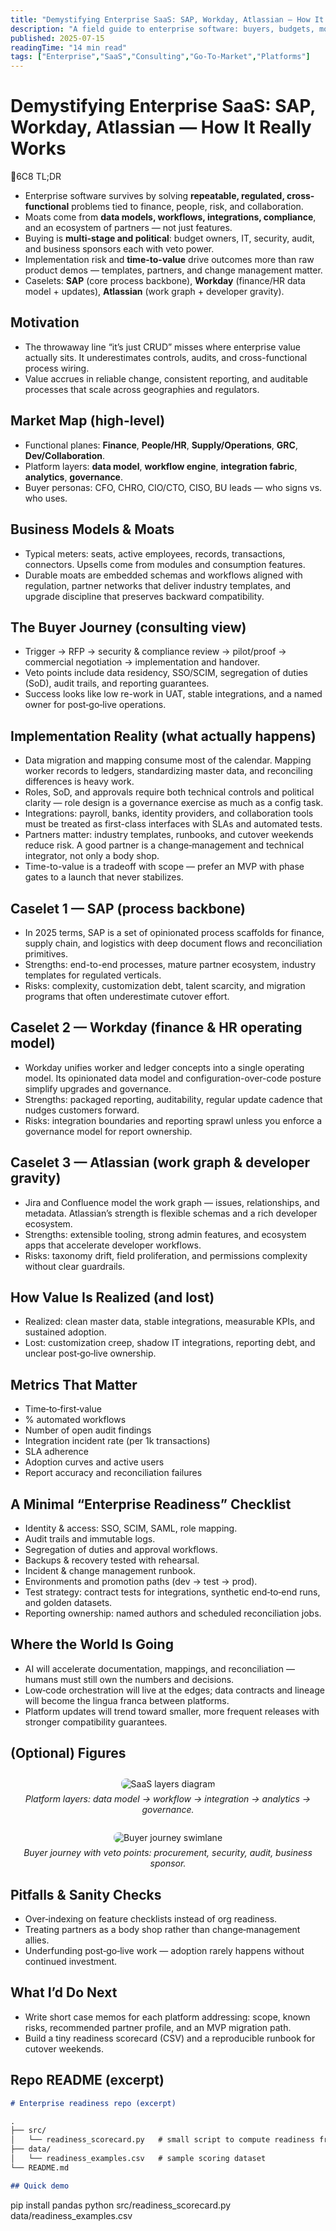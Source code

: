 ```yaml
---
title: "Demystifying Enterprise SaaS: SAP, Workday, Atlassian — How It Really Works"
description: "A field guide to enterprise software: buyers, budgets, moats, implementation realities, and why these platforms endure."
published: 2025-07-15
readingTime: "14 min read"
tags: ["Enterprise","SaaS","Consulting","Go-To-Market","Platforms"]
---
```


# Demystifying Enterprise SaaS: SAP, Workday, Atlassian — How It Really Works

<div class="callout callout-info">
  <div class="callout-header">
    <span class="callout-icon">
      6C8
    </span>
    <span class="callout-title">TL;DR</span>
  </div>
  <div class="callout-content">

  - Enterprise software survives by solving **repeatable, regulated, cross-functional** problems tied to finance, people, risk, and collaboration.
  - Moats come from **data models, workflows, integrations, compliance**, and an ecosystem of partners — not just features.
  - Buying is **multi-stage and political**: budget owners, IT, security, audit, and business sponsors each with veto power.
  - Implementation risk and **time-to-value** drive outcomes more than raw product demos — templates, partners, and change management matter.
  - Caselets: **SAP** (core process backbone), **Workday** (finance/HR data model + updates), **Atlassian** (work graph + developer gravity).

  </div>
</div>

## Motivation

- The throwaway line “it’s just CRUD” misses where enterprise value actually sits. It underestimates controls, audits, and cross-functional process wiring.
- Value accrues in reliable change, consistent reporting, and auditable processes that scale across geographies and regulators.

## Market Map (high-level)

- Functional planes: **Finance**, **People/HR**, **Supply/Operations**, **GRC**, **Dev/Collaboration**.
- Platform layers: **data model**, **workflow engine**, **integration fabric**, **analytics**, **governance**.
- Buyer personas: CFO, CHRO, CIO/CTO, CISO, BU leads — who signs vs. who uses.

## Business Models & Moats

- Typical meters: seats, active employees, records, transactions, connectors. Upsells come from modules and consumption features.
- Durable moats are embedded schemas and workflows aligned with regulation, partner networks that deliver industry templates, and upgrade discipline that preserves backward compatibility.

## The Buyer Journey (consulting view)

- Trigger → RFP → security & compliance review → pilot/proof → commercial negotiation → implementation and handover.
- Veto points include data residency, SSO/SCIM, segregation of duties (SoD), audit trails, and reporting guarantees.
- Success looks like low re-work in UAT, stable integrations, and a named owner for post‑go‑live operations.

## Implementation Reality (what actually happens)

- Data migration and mapping consume most of the calendar. Mapping worker records to ledgers, standardizing master data, and reconciling differences is heavy work.
- Roles, SoD, and approvals require both technical controls and political clarity — role design is a governance exercise as much as a config task.
- Integrations: payroll, banks, identity providers, and collaboration tools must be treated as first-class interfaces with SLAs and automated tests.
- Partners matter: industry templates, runbooks, and cutover weekends reduce risk. A good partner is a change‑management and technical integrator, not only a body shop.
- Time-to-value is a tradeoff with scope — prefer an MVP with phase gates to a launch that never stabilizes.

## Caselet 1 — SAP (process backbone)

- In 2025 terms, SAP is a set of opinionated process scaffolds for finance, supply chain, and logistics with deep document flows and reconciliation primitives.
- Strengths: end-to-end processes, mature partner ecosystem, industry templates for regulated verticals.
- Risks: complexity, customization debt, talent scarcity, and migration programs that often underestimate cutover effort.

## Caselet 2 — Workday (finance & HR operating model)

- Workday unifies worker and ledger concepts into a single operating model. Its opinionated data model and configuration-over-code posture simplify upgrades and governance.
- Strengths: packaged reporting, auditability, regular update cadence that nudges customers forward.
- Risks: integration boundaries and reporting sprawl unless you enforce a governance model for report ownership.

## Caselet 3 — Atlassian (work graph & developer gravity)

- Jira and Confluence model the work graph — issues, relationships, and metadata. Atlassian’s strength is flexible schemas and a rich developer ecosystem.
- Strengths: extensible tooling, strong admin features, and ecosystem apps that accelerate developer workflows.
- Risks: taxonomy drift, field proliferation, and permissions complexity without clear guardrails.

## How Value Is Realized (and lost)

- Realized: clean master data, stable integrations, measurable KPIs, and sustained adoption.
- Lost: customization creep, shadow IT integrations, reporting debt, and unclear post‑go‑live ownership.

## Metrics That Matter

- Time‑to‑first‑value
- % automated workflows
- Number of open audit findings
- Integration incident rate (per 1k transactions)
- SLA adherence
- Adoption curves and active users
- Report accuracy and reconciliation failures

## A Minimal “Enterprise Readiness” Checklist

- Identity & access: SSO, SCIM, SAML, role mapping.
- Audit trails and immutable logs.
- Segregation of duties and approval workflows.
- Backups & recovery tested with rehearsal.
- Incident & change management runbook.
- Environments and promotion paths (dev → test → prod).
- Test strategy: contract tests for integrations, synthetic end‑to‑end runs, and golden datasets.
- Reporting ownership: named authors and scheduled reconciliation jobs.

## Where the World Is Going

- AI will accelerate documentation, mappings, and reconciliation — humans must still own the numbers and decisions.
- Low‑code orchestration will live at the edges; data contracts and lineage will become the lingua franca between platforms.
- Platform updates will trend toward smaller, more frequent releases with stronger compatibility guarantees.

## (Optional) Figures

<div style="text-align: center; margin: 2em 0;">
  <img src="/images/saas_layers.svg" alt="SaaS layers diagram" style="max-width: 100%; height: auto; border: 1px solid var(--divider); border-radius: 8px;">
  <p style="font-style: italic; color: var(--text-muted); margin-top: 0.5em; font-size: 0.875rem;">Platform layers: data model → workflow → integration → analytics → governance.</p>
</div>

<div style="text-align: center; margin: 2em 0;">
  <img src="/images/buyer_journey.svg" alt="Buyer journey swimlane" style="max-width: 100%; height: auto; border: 1px solid var(--divider); border-radius: 8px;">
  <p style="font-style: italic; color: var(--text-muted); margin-top: 0.5em; font-size: 0.875rem;">Buyer journey with veto points: procurement, security, audit, business sponsor.</p>
</div>

## Pitfalls & Sanity Checks

- Over‑indexing on feature checklists instead of org readiness.
- Treating partners as a body shop rather than change‑management allies.
- Underfunding post‑go‑live work — adoption rarely happens without continued investment.

## What I’d Do Next

- Write short case memos for each platform addressing: scope, known risks, recommended partner profile, and an MVP migration path.
- Build a tiny readiness scorecard (CSV) and a reproducible runbook for cutover weekends.

## Repo README (excerpt)

```markdown
# Enterprise readiness repo (excerpt)

.
├── src/
│   └── readiness_scorecard.py   # small script to compute readiness from a CSV
├── data/
│   └── readiness_examples.csv   # sample scoring dataset
└── README.md

## Quick demo
```
pip install pandas
python src/readiness_scorecard.py data/readiness_examples.csv
```

```
